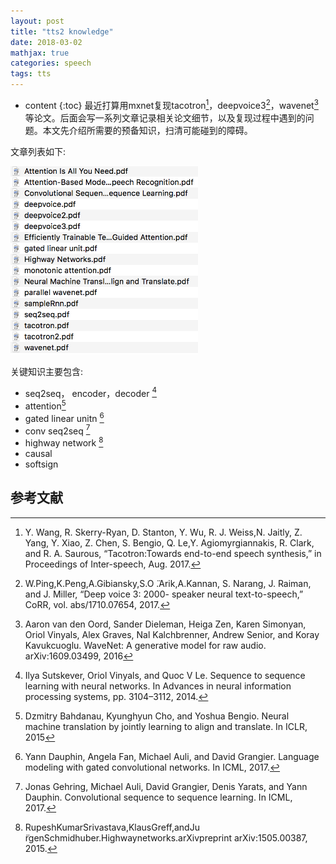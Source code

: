 ```yaml
---
layout: post
title: "tts2 knowledge"
date: 2018-03-02
mathjax: true
categories: speech
tags: tts
---
```

* content
{:toc}
最近打算用mxnet复现tacotron[^tacotron]，deepvoice3[^deepvoice3]，wavenet[^wavenet]等论文。后面会写一系列文章记录相关论文细节，以及复现过程中遇到的问题。本文先介绍所需要的预备知识，扫清可能碰到的障碍。



文章列表如下:

<img src="/assets/tts2_knowledge/tts2_papers.png" style="width:300px">


关键知识主要包含:
* seq2seq， encoder，decoder [^seq2seq]
* attention[^attention]
* gated linear unitn [^gated_linear]
* conv seq2seq [^convs2s]
* highway network [^highway]
* causal
* softsign



## 参考文献

[^attention]: Dzmitry Bahdanau, Kyunghyun Cho, and Yoshua Bengio. Neural machine translation by jointly learning to align and translate. In ICLR, 2015
[^gated_linear]: Yann Dauphin, Angela Fan, Michael Auli, and David Grangier. Language modeling with gated convolutional networks. In ICML, 2017.
[^convs2s]: Jonas Gehring, Michael Auli, David Grangier, Denis Yarats, and Yann Dauphin. Convolutional sequence to sequence learning. In ICML, 2017.
[^sampleRnn]: Soroush Mehri, Kundan Kumar, Ishaan Gulrajani, Rithesh Kumar, Shubham Jain, Jose Sotelo, Aaron Courville, and Yoshua Bengio. SampleRNN: An unconditional end-to-end neural audio generation model. In ICLR, 2017
[^wavenet]: Aaron van den Oord, Sander Dieleman, Heiga Zen, Karen Simonyan, Oriol Vinyals, Alex Graves, Nal Kalchbrenner, Andrew Senior, and Koray Kavukcuoglu. WaveNet: A generative model for raw audio. arXiv:1609.03499, 2016
[^attention_need]: Ashish Vaswani, Noam Shazeer, Niki Parmar, Jakob Uszkoreit, Llion Jones, Aidan N Gomez, Lukasz Kaiser, and Illia Polosukhin. Attention is all you need. arXiv:1706.03762, 2017.
[^highway]: RupeshKumarSrivastava,KlausGreff,andJu ̈rgenSchmidhuber.Highwaynetworks.arXivpreprint arXiv:1505.00387, 2015.
[^seq2seq]: Ilya Sutskever, Oriol Vinyals, and Quoc V Le. Sequence to sequence learning with neural networks. In Advances in neural information processing systems, pp. 3104–3112, 2014.
[^deepvoice3]: W.Ping,K.Peng,A.Gibiansky,S.O ̈.Arik,A.Kannan, S. Narang, J. Raiman, and J. Miller, “Deep voice 3: 2000- speaker neural text-to-speech,” CoRR, vol. abs/1710.07654, 2017.
[^tacotron]: Y. Wang, R. Skerry-Ryan, D. Stanton, Y. Wu, R. J. Weiss,N. Jaitly, Z. Yang, Y. Xiao, Z. Chen, S. Bengio, Q. Le,Y. Agiomyrgiannakis, R. Clark, and R. A. Saurous, “Tacotron:Towards end-to-end speech synthesis,” in Proceedings of Inter-speech, Aug. 2017.
